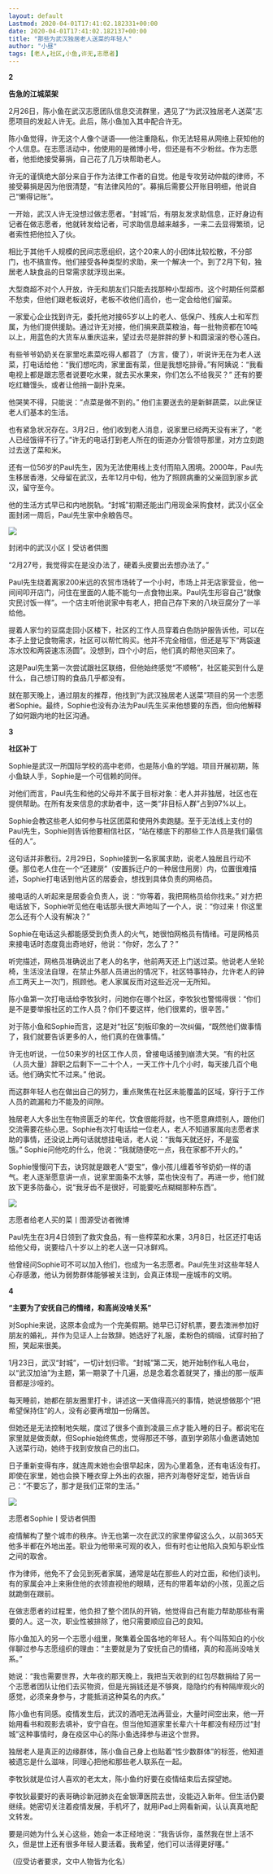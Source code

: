 ```yaml
---
layout: default
Lastmod: 2020-04-01T17:41:02.182331+00:00
date: 2020-04-01T17:41:02.182137+00:00
title: "那些为武汉独居老人送菜的年轻人"
author: "小昼"
tags: [老人,社区,小鱼,许无,志愿者]
---
```


**2**

  

**告急的江城菜架**

2月26日，陈小鱼在武汉志愿团队信息交流群里，遇见了“为武汉独居老人送菜”志愿项目的发起人许无。此后，陈小鱼加入其中配合许无。

陈小鱼觉得，许无这个人像个谜语——他注重隐私，你无法轻易从网络上获知他的个人信息。在志愿活动中，他使用的是微博小号，但还是有不少粉丝。作为志愿者，他拒绝接受募捐，自己花了几万块帮助老人。

许无的谨慎绝大部分来自于作为法律工作者的自觉。他是专攻劳动仲裁的律师，不接受募捐是因为他很清楚，“有法律风险的”。募捐后需要公开账目明细，他说自己“懒得记账”。

一开始，武汉人许无没想过做志愿者。“封城”后，有朋友发求助信息，正好身边有记者在做志愿者，他就转发给记者，可求助信息越来越多，一来二去显得繁琐，记者索性把他拉入了伙。

相比于其他千人规模的民间志愿组织，这个20来人的小团体比较松散，不分部门，也不搞宣传。他们接受各种类型的求助，来一个解决一个。到了2月下旬，独居老人缺食品的日常需求就浮现出来。

大型商超不对个人开放，许无和朋友们只能去找那种小型超市。这个时期任何菜都不愁卖，但他们跟老板说好，老板不收他们高价，也一定会给他们留菜。

一家爱心企业找到许无，委托他对接65岁以上的老人、低保户、残疾人士和军烈属，为他们提供援助。通过许无对接，他们捐来蔬菜粮油，每一批物资都在10吨以上，用蓝色的大货车从重庆运来，望过去尽是胖胖的萝卜和圆滚滚的卷心莲白。

有些爷爷奶奶关在家里吃素菜吃得人都苕了（方言，傻了），听说许无在为老人送菜，打电话给他：“我们想吃肉，家里面有菜，但是我想吃排骨。”有阿姨说：“我看电视上都是跟志愿者说要吃水果，就去买水果来，你们怎么不给我买？” 还有的要吃红糖馒头，或者让他捎一副扑克来。

他哭笑不得，只能说：“点菜是做不到的。” 他们主要送去的是新鲜蔬菜，以此保证老人们基本的生活。

也有紧急状况存在。3月2日，他们收到老人消息，说家里已经两天没有米了，“老人已经饿得不行了。”许无的电话打到老人所在的街道办分管领导那里，对方立刻跑过去送了菜和米。

还有一位56岁的Paul先生，因为无法使用线上支付而陷入困境。2000年，Paul先生移居香港，父母留在武汉，去年12月中旬，他为了照顾病重的父亲回到家乡武汉，留守至今。

他的生活方式早已和内地脱轨。“封城”初期还能出门用现金采购食材，武汉小区全面封闭一周后，Paul先生家中余粮告尽。

![](https://images.weserv.nl/?url=https%3A//mmbiz.qpic.cn/mmbiz_jpg/ry9Lic9Cnsiaibh9PVWzEz0icYMqQfkcAhC7FFYBLpH0XDcRFo9CxlyWnMHf6GIjb3KH8O1PYvZ2ScJ1hRnQiciawNmw/640%3Fwx_fmt%3Djpeg)

封闭中的武汉小区丨受访者供图  

“2月27号，我觉得实在是没办法了，硬着头皮要出去想办法了。”

Paul先生绕着离家200米远的农贸市场转了一个小时，市场上并无店家营业，他一间间叩开店门，问住在里面的人能不能匀一点食物出来。Paul先生形容自己“就像灾民讨饭一样”。一个店主听他说家中有老人，把自己存下来的八块豆腐分了一半给他。

提着人家匀的豆腐走回小区楼下，社区的工作人员穿着白色防护服告诉他，可以在本子上登记食物需求，社区可以帮忙购买。他并不完全相信，但还是写下“两袋速冻水饺和两袋速冻汤圆”。没想到，四个小时后，他们真的帮他买回来了。

这是Paul先生第一次尝试跟社区联络，但他始终感觉“不顺畅”，社区能买到什么是什么，自己想订购的食品几乎都没有。

就在那天晚上，通过朋友的推荐，他找到“为武汉独居老人送菜”项目的另一个志愿者Sophie。最终，Sophie也没有办法为Paul先生买来他想要的东西，但向他解释了如何跟内地的社区沟通。

**3**

  

**社区补丁**

Sophie是武汉一所国际学校的高中老师，也是陈小鱼的学姐。项目开展初期，陈小鱼缺人手，Sophie是一个可信赖的同伴。

对他们而言，Paul先生和他的父母并不属于目标对象：老人并非独居，社区也在提供帮助。在所有发来信息的求助者中，这一类“非目标人群”占到97%以上。

Sophie会教这些老人如何参与社区团菜和使用外卖跑腿。至于无法线上支付的Paul先生，Sophie则告诉他要相信社区，“站在楼底下的那些工作人员是我们最信任的人”。

这句话并非敷衍。2月29日，Sophie接到一名家属求助，说老人独居且行动不便。那位老人住在一个“还建房”（安置拆迁户的一种居住用房）内，位置很难描述，Sophie打电话到他片区的居委会，想找到具体负责的网格员。

接电话的人听起来是居委会负责人，说：“你等着，我把网格员给你找来。” 对方把电话放下，Sophie听见他在电话那头很大声地叫了一个人，说：“你过来！你这里怎么还有个人没有解决？”

Sophie在电话这头都能感受到负责人的火气，她很怕网格员有情绪。可是网格员来接电话时态度竟出奇地好，他说：“你好，怎么了？”

听完描述，网格员准确说出了老人的名字，他前两天还上门送过菜。他说老人坐轮椅，生活没法自理，在禁止外部人员进出的情况下，社区特事特办，允许老人的钟点工两天上一次门，照顾他。老人家属反而对这些近况一无所知。

陈小鱼第一次打电话给李牧狄时，问她你在哪个社区，李牧狄也警惕得很：“你们是不是要举报社区的工作人员？你们不要这样，他们很累的，很辛苦。”

对于陈小鱼和Sophie而言，这是对“社区”刻板印象的一次纠偏，“既然他们做事情了，我们就要告诉更多的人，他们真的在做事情。”

许无也听说，一位50来岁的社区工作人员，曾接电话接到崩溃大哭。“有的社区（人员大量）辞职之后剩下一二十个人，一天工作十几个小时，每天接几百个电话。他们确实忙不过来。” 他说。

而这群年轻人也在做出自己的努力，重点聚焦在社区未能覆盖的区域，穿行于工作人员的疏漏和力不能及的间隙。

独居老人大多出生在物资匮乏的年代，饮食很能将就，也不愿意麻烦别人，跟他们交流需要花些心思。Sophie有次打电话给一位老人，老人不知道家属向志愿者求助的事情，还没说上两句话就想挂电话，老人说：“我每天就还好，不是蛮饿。” Sophie问他吃的什么，他说：“我就随便吃一点，我在家都不开火的。”

Sophie慢慢问下去，诀窍就是跟老人“耍宝”，像小孩儿缠着爷爷奶奶一样的语气。老人逐渐愿意讲一点，说家里面条不太够，菜也快没有了。再进一步，他们就放下更多防备心，说“我牙齿不是很好，可能要吃点糊糊那种东西”。

![](https://images.weserv.nl/?url=https%3A//mmbiz.qpic.cn/mmbiz_jpg/ry9Lic9Cnsiaibh9PVWzEz0icYMqQfkcAhC7k57nTiaXricqqd8NVkJiaGMbqHt5uJX8h55DFu73lMeuGN7BpdTabziadA/640%3Fwx_fmt%3Djpeg)

志愿者给老人买的菜丨图源受访者微博  

Paul先生在3月4日领到了救灾食品，有一些榨菜和水果，3月8日，社区还打电话给他父母，说要给八十岁以上的老人送一只冰鲜鸡。

他曾经问Sophie可不可以加入他们，也成为一名志愿者。Paul先生对这些年轻人心存感激，他认为弱势群体能够被关注到，会真正体现一座城市的文明。

**4**

  

**“主要为了安抚自己的情绪，和高尚没啥关系”**

对Sophie来说，这原本会成为一个完美假期。她早已订好机票，要去澳洲参加好朋友的婚礼，并作为见证人上台致辞。她选好了礼服，柔粉色的绸缎，试穿时拍了照，笑起来很美。

1月23日，武汉“封城”，一切计划归零。“封城”第二天，她开始制作私人电台，以“武汉加油”为主题，第一期录了十几遍，总是念着念着就哭了，播出的那一版声音都是沙哑的。

每天睡前，她都在朋友圈里打卡，讲述这一天值得高兴的事情，她说想做那个“把希望保持住”的人，没有必要再增加一份痛苦。

但她还是无法控制地失眠，度过了很多个直到凌晨三点才能入睡的日子。都说宅在家里就是做贡献，但Sophie始终焦虑，觉得那还不够，直到学弟陈小鱼邀请她加入送菜行动，她终于找到安放自己的出口。

日子重新变得有序，就连周末她也会很早起床，因为心里着急，还有电话没有打。即使在家里，她也会换下睡衣穿上外出的衣服，把齐刘海卷好定型，她告诉自己：“不要忘了，那才是我们正常的生活。”

![](https://images.weserv.nl/?url=https%3A//mmbiz.qpic.cn/mmbiz_jpg/ry9Lic9Cnsiaibh9PVWzEz0icYMqQfkcAhC7MiaTXC10Q2TlKrjL1gBVm5LNznLicdxK4CtkpG4VaDzlliaruSgDMH8jQ/640%3Fwx_fmt%3Djpeg)

志愿者Sophie丨受访者供图  

疫情解构了整个城市的秩序。许无也第一次在武汉的家里停留这么久，以前365天他多半都在外地出差。职业为他带来可观的收入，但有时也让他陷入良知与职业性之间的取舍。

作为律师，他免不了会见到死者家属，通常是站在那些人的对立面，和他们谈判。有的家属会冲上来揪住他的衣领直视他的眼睛，还有的带着年幼的小孩，见面之后就跪倒在跟前。

在做志愿者的过程里，他负担了整个团队的开销，他觉得自己有能力帮助那些有需要的人。这一次，职业性被排除了，他只需要顺应自己的良知。

陈小鱼加入的另一个志愿小组里，聚集着全国各地的年轻人。有个叫陈知白的小伙伴聊过参与志愿组织的理由：“主要就是为了安抚自己的情绪，真的和高尚没啥关系。” 

她说：“我也需要世界，大年夜的那天晚上，我把当天收到的红包尽数捐给了另一个志愿者团队让他们去买物资，但是光捐钱还是不够爽，隐隐约约有种隔岸观火的感觉，必须亲身参与，才能抵消这种莫名的内疚。”

陈小鱼也有同感。疫情发生后，武汉的酒吧无法再营业，大量时间空出来，他一开始用看书和观影去填补，安宁自在。但当他知道家里长辈六十年都没有经历过“封城”这种事情时，身在疫区中心的陈小鱼选择参与进这个世界。

独居老人是真正的边缘群体，陈小鱼自己身上也贴着“性少数群体”的标签，他知道被遗忘是什么滋味，同理心把他和那些老人联系在一起。

李牧狄就是位讨人喜欢的老太太，陈小鱼约好要在疫情结束后去探望她。

李牧狄最要好的表哥确诊新冠肺炎在金银潭医院去世，没能迈入新年。但生活仍要继续。她密切关注着疫情发展，手机坏了，就用iPad上网看新闻，认认真真地配文转发。

要是问她为什么关心这些，她会一本正经地说：“我告诉你，虽然我在世上活不久，但是世上还有很多年轻人要活着。我希望，他们可以活得更好噻。”

（应受访者要求，文中人物皆为化名）

